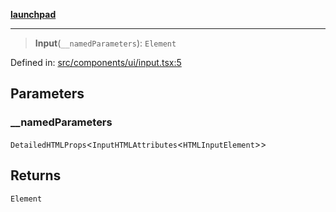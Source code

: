 [**launchpad**](index.md)

***

> **Input**(`__namedParameters`): `Element`

Defined in: [src/components/ui/input.tsx:5](https://github.com/victorbratov/launchpad/blob/d14315d3bd6634bc1c0e4507f8ad0551e9221cbc/src/components/ui/input.tsx#L5)

## Parameters

### \_\_namedParameters

`DetailedHTMLProps`\<`InputHTMLAttributes`\<`HTMLInputElement`\>\>

## Returns

`Element`
